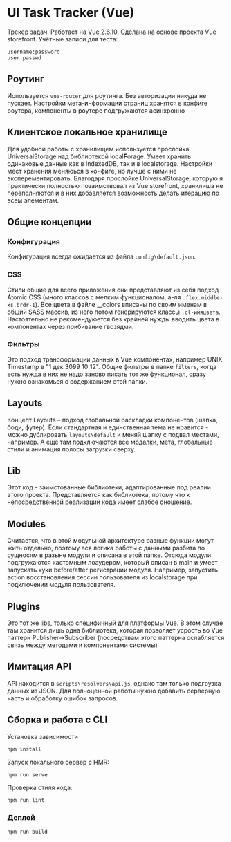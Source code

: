 # UI Task Tracker (Vue)
 Трекер задач. Работает на Vue 2.6.10. Сделана на основе проекта Vue storefront. 
 Учётные записи для теста:
  ```
  username:password
  user:passwd
  ```
## Роутинг
 Используется `vue-router` для роутинга. Без авторизации никуда не пускает. Настройки мета-информации страниц хранятся в конфиге роутера, компоненты в роутере подгружаются асинхронно
## Клиентское локальное хранилище
 Для удобной работы с хранилищем используется прослойка UniversalStorage над библиотекой local**F**orage. Умеет хранить одинаковые данные как в IndexedDB, так и в localstorage. Настройки мест хранения меняюься в конфиге, но лучше с ними не эксперементировать. Благодаря прослойке UniversalStorage, которую я практически полностью позаимствовал из Vue storefront, хранилиша не переполняются и в них добавляется возможность делать итерацию по всем элементам.
## Общие концепции
### Конфигурация
 Конфигурация всегда ожидается из файла `config\default.json`.
 ### CSS
 Стили общие для всего приложения,они представляют из себя подход Atomic CSS (много классов с мелким функционалом, а-ля `.flex.middle-xs.brdr-1`). Все цвета в файле __colors вписаны по своим именам в общий SASS массив, из него потом генерируются классы `.cl-имяцвета`. Настоятельно не рекомендуюется без крайней нужды вводить цвета в компонентах через прибивание гвозядми.
 ### Фильтры
 Это подход трансформации данных в Vue компонентах, например UNIX Timestamp в "1 дек 3099 10:12". Общие фильтры в папке `filters`, когда есть нужда в них не надо заново писать тот же функционал, сразу нужно ознакомься с содержанием этой папки. 
 ## Layouts
 Концепт Layouts – подход глобальной раскладки компонентов (шапка, боди, футер). Если стандартная и единственная тема не нравится - можно дублировать `layouts\default` и меняй шапку с подвал местами, например. А ещё там подключаются все модалки, мета, глобальные стили и анимация полосы загрузки сверху.
 ## Lib
 Этот код - заимстованные библиотеки, адаптированные под реалии этого проекта. Представляется как библиотека, потому что к непосредственной реализации кода имеет слабое оношение.
 ## Modules
 Считается, что в этой модульной архитектуре разные функции могут жить отдельно, поэтому вся логика работы с данными разбита по сущносям в разыне модули и описана в этой папке. Отсюда модули подгружаются кастомным лоаудером, который описан в main и умеет запускать хуки before/after регистрации модуля. Например, запустить action восстановления сессии пользователя из localstorage при подключении модуля пользователя. 
 ## Plugins
 Это тот же libs, только специфичный для платформы Vue. В этом случае там хранится лишь одна библиотека, которая позволяет усрость во Vue паттерн Publisher->Subscriber (посредствам этого паттерна ослабляется связь между методами и компонентами системы)
 ## Имитация API
 API находится в `scripts\resolvers\api.js`, однако там только подгрузка данных из JSON. Для полноценной работы нужно добавить серверную часть и обработку ошибок запросов.
## Сборка и работа с CLI

Установка зависимости
```
npm install
```
Запуск локального сервер с HMR:
```
npm run serve
```
Проверка стиля кода:
```
npm run lint
```

### Деплой
```
npm run build
```
